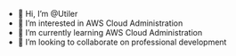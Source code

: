 - 👋 Hi, I’m @Utiler
- 👀 I’m interested in AWS Cloud Administration 
- 🌱 I’m currently learning AWS Cloud Administration 
- 💞️ I’m looking to collaborate on professional development

